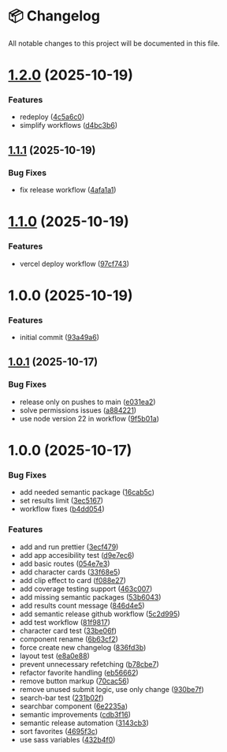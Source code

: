 # 📦 Changelog

All notable changes to this project will be documented in this file.


# [1.2.0](https://github.com/euoar/my-playground/compare/v1.1.1...v1.2.0) (2025-10-19)


### Features

* redeploy ([4c5a6c0](https://github.com/euoar/my-playground/commit/4c5a6c04fffc96b7803e3614c29caa24f65d6c0f))
* simplify workflows ([d4bc3b6](https://github.com/euoar/my-playground/commit/d4bc3b6ce85801fda13c1e48bb38e1d64dacbfdb))

## [1.1.1](https://github.com/euoar/my-playground/compare/v1.1.0...v1.1.1) (2025-10-19)


### Bug Fixes

* fix release workflow ([4afa1a1](https://github.com/euoar/my-playground/commit/4afa1a11664798585bda9c620719b3b5d4258d38))

# [1.1.0](https://github.com/euoar/my-playground/compare/v1.0.0...v1.1.0) (2025-10-19)


### Features

* vercel deploy workflow ([97cf743](https://github.com/euoar/my-playground/commit/97cf74374b996fb0f398629bba02c04164b76dc3))

# 1.0.0 (2025-10-19)


### Features

* initial commit ([93a49a6](https://github.com/euoar/my-playground/commit/93a49a62598a28073521a71cfafbc28c9ad2224f))

## [1.0.1](https://github.com/alfonsorc-dev/marvel-heroes/compare/v1.0.0...v1.0.1) (2025-10-17)


### Bug Fixes

* release only on pushes to main ([e031ea2](https://github.com/alfonsorc-dev/marvel-heroes/commit/e031ea2ebdaf7208690811767435c6437ba30b4a))
* solve permissions issues ([a884221](https://github.com/alfonsorc-dev/marvel-heroes/commit/a88422184c63474e3492f95312dccde73a50f2b1))
* use node version 22 in workflow ([9f5b01a](https://github.com/alfonsorc-dev/marvel-heroes/commit/9f5b01a5070046e6ad8df0ce19410849358005e6))

# 1.0.0 (2025-10-17)


### Bug Fixes

* add needed semantic package ([16cab5c](https://github.com/alfonsorc-dev/marvel-heroes/commit/16cab5cf6f761ec3edd7c6738988aec5b25961a0))
* set results limit ([3ec5167](https://github.com/alfonsorc-dev/marvel-heroes/commit/3ec516718254f43ba3084d65d1c82af43c3926be))
* workflow fixes ([b4dd054](https://github.com/alfonsorc-dev/marvel-heroes/commit/b4dd054be203c4f472a83a983b98894e0c89ea3d))


### Features

* add and run prettier ([3ecf479](https://github.com/alfonsorc-dev/marvel-heroes/commit/3ecf4790225226435709b05d6a1f3eb8d48b47cf))
* add app accesibility test ([d9e7ec6](https://github.com/alfonsorc-dev/marvel-heroes/commit/d9e7ec61e3f6757ddb0d265be1eeb519d03763d8))
* add basic routes ([054e7e3](https://github.com/alfonsorc-dev/marvel-heroes/commit/054e7e3b0e0c92fbf3481a685b8801694ed1676f))
* add character cards ([33f68e5](https://github.com/alfonsorc-dev/marvel-heroes/commit/33f68e501d3e1d9a7c1e8ca872393b9d6292fa2e))
* add clip effect to card ([f088e27](https://github.com/alfonsorc-dev/marvel-heroes/commit/f088e27b5dfc5e46d0f4e99da4c6c094a649984b))
* add coverage testing support ([463c007](https://github.com/alfonsorc-dev/marvel-heroes/commit/463c007212fe0b80d56fd97bf08570ea34f82ed7))
* add missing semantic packages ([53b6043](https://github.com/alfonsorc-dev/marvel-heroes/commit/53b6043649e42d29b1372317c3726f1edb7bc51e))
* add results count message ([846d4e5](https://github.com/alfonsorc-dev/marvel-heroes/commit/846d4e5948f2f2dcb09f46839f4ec02f97a4e678))
* add semantic release github workflow ([5c2d995](https://github.com/alfonsorc-dev/marvel-heroes/commit/5c2d99536cab7598c498b81dc14e870fdcd7ecd4))
* add test workflow ([81f9817](https://github.com/alfonsorc-dev/marvel-heroes/commit/81f98171a8e8e6a365dce8b759b5e42a3c82003e))
* character card test ([33be06f](https://github.com/alfonsorc-dev/marvel-heroes/commit/33be06fdc8a2c49cdda164fea37b2b7309b4df0e))
* component rename ([6b63cf2](https://github.com/alfonsorc-dev/marvel-heroes/commit/6b63cf2010ba1ede5b27d513bd4319a5dd590294))
* force create new changelog ([836fd3b](https://github.com/alfonsorc-dev/marvel-heroes/commit/836fd3b2e03052368bcb3a80fd70b555bbf43f2c))
* layout test ([e8a0e88](https://github.com/alfonsorc-dev/marvel-heroes/commit/e8a0e88838e4acdce8409fd5f9531a62ca30eb93))
* prevent unnecessary refetching ([b78cbe7](https://github.com/alfonsorc-dev/marvel-heroes/commit/b78cbe7b2050a0af3936fd4f7e964a0bde9ef613))
* refactor favorite handling ([eb56662](https://github.com/alfonsorc-dev/marvel-heroes/commit/eb5666296844b008eb87ac3ac217ba531c0d4f2b))
* remove button markup ([70cac56](https://github.com/alfonsorc-dev/marvel-heroes/commit/70cac56f0576530c6f1c2b5211658cc1ea6a3671))
* remove unused submit logic, use only change ([930be7f](https://github.com/alfonsorc-dev/marvel-heroes/commit/930be7fbd2453c023935a8530fcc7229b9b08c08))
* search-bar test ([231b02f](https://github.com/alfonsorc-dev/marvel-heroes/commit/231b02f3f7ffffde1b1129c576f0091e71000389))
* searchbar component ([6e2235a](https://github.com/alfonsorc-dev/marvel-heroes/commit/6e2235a08ed4bed1ae89669f6ab5262459c32ce3))
* semantic improvements ([cdb3f16](https://github.com/alfonsorc-dev/marvel-heroes/commit/cdb3f16b3ee26b23b2d11b283b2cdc23ddb0a2fc))
* semantic release automation ([3143cb3](https://github.com/alfonsorc-dev/marvel-heroes/commit/3143cb3d5746391b1c82c5c2167d46bec797bd63))
* sort favorites ([4695f3c](https://github.com/alfonsorc-dev/marvel-heroes/commit/4695f3c1c04d00e418361c784cab4eed38fbe4a0))
* use sass variables ([432b4f0](https://github.com/alfonsorc-dev/marvel-heroes/commit/432b4f0869ba790914b468829fc0dd90d428cd87))
